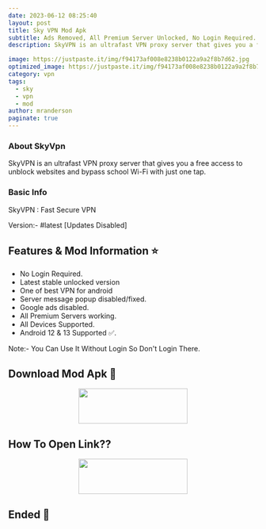 ```yaml
---
date: 2023-06-12 08:25:40
layout: post
title: Sky VPN Mod Apk
subtitle: Ads Removed, All Premium Server Unlocked, No Login Required.
description: SkyVPN is an ultrafast VPN proxy server that gives you a free access to unblock websites and bypass school Wi-Fi with just one tap.

image: https://justpaste.it/img/f94173af008e8238b0122a9a2f8b7d62.jpg
optimized_image: https://justpaste.it/img/f94173af008e8238b0122a9a2f8b7d62.jpg
category: vpn
tags:
  - sky
  - vpn
  - mod
author: mranderson
paginate: true
---
```


### About SkyVpn 
SkyVPN is an ultrafast VPN proxy server that gives you a free access to unblock websites and bypass school Wi-Fi with just one tap.

### Basic Info
SkyVPN : Fast Secure VPN

Version:- #latest [Updates Disabled]

<!--page-->

## Features & Mod Information ⭐

- No Login Required.
- Latest stable unlocked version
- One of best VPN for android
- Server message popup disabled/fixed.
- Google ads disabled.
- All Premium Servers working. 
- All Devices Supported.
- Android 12 & 13 Supported ✅.

Note:- You Can Use It Without Login So Don't Login There.

## Download Mod Apk 📩

<p align="center"><a href="
https://m.easysky.in/8f4g"><img src="https://img.shields.io/badge/Download-Now-black?&style=for-the-badge&logo=download" width="220" height="70.45"></a></p>


## How To Open Link??

<p align="center"><a href="https://t.me/HowToRedirect/5"><img src="https://img.shields.io/badge/HowToOpen-Link-black?&style=for-the-badge&logo=telegram" width="220" height="70.45"></a></p>

## Ended 👀